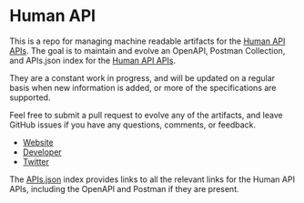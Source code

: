 # Human APIThis is a repo for managing machine readable artifacts for the [Human API APIs](https://www.humanapi.co). The goal is to maintain and evolve an OpenAPI, Postman Collection, and APIs.json index for the [Human API APIs](https://www.humanapi.co).They are a constant work in progress, and will be updated on a regular basis when new information is added, or more of the specifications are supported.Feel free to submit a pull request to evolve any of the artifacts, and leave GitHub issues if you have any questions, comments, or feedback.- [Website](https://www.humanapi.co)- [Developer](https://www.humanapi.co)- [Twitter](https://twitter.com/Human_API)The [APIs.json](https://github.com/api-evangelist/human-api/blob/master/apis.json) index provides links to all the relevant links for the Human API APIs, including the OpenAPI and Postman if they are present.